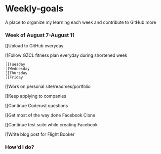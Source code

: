 # Weekly-goals
A place to organize my learning each week and contribute to GitHub more

### Week of August 7-August 11

[]Upload to GitHub everyday

[]Follow GZCL fitness plan everyday during shortened week

    []Tuesday
    []Wednesday
    []Thursday
    []Friday

[]Work on personal site/readmes/portfolio

[]Keep applying to companies

[]Continue Coderust questions

[]Get most of the way done Facebook Clone

[]Continue test suite while creating Facebook

[]Write blog post for Flight Booker

### How'd I do?


